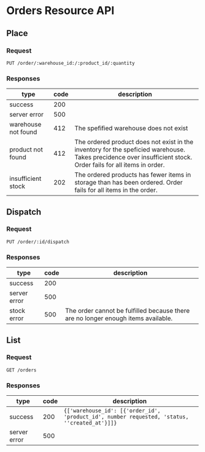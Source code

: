 # Orders Resource API

## Place
### Request
`PUT /order/:warehouse_id:/:product_id/:quantity`

### Responses

|type|code|description|
|-|-|-|
|success| 200||
|server error| 500||
|warehouse not found|412| The spefified warehouse does not exist|
|product not found| 412 | The ordered product does not exist in the inventory for the speficied warehouse. Takes precidence over insufficient stock. Order fails for all items in order.|
|insufficient stock| 202 | The ordered products has fewer items in storage than has been ordered. Order fails for all items in the order.|

## Dispatch
### Request
`PUT /order/:id/dispatch`

### Responses

|type|code|description|
|-|-|-|
|success| 200||
|server error|500||
|stock error| 500| The order cannot be fulfilled because there are no longer enough items available. |

## List
### Request
`GET /orders`

### Responses

|type|code|description|
|-|-|-|
|success| 200|`{['warehouse_id': [{'order_id', 'product_id', number requested, 'status, ''created_at'}]]}`|
|server error| 500||